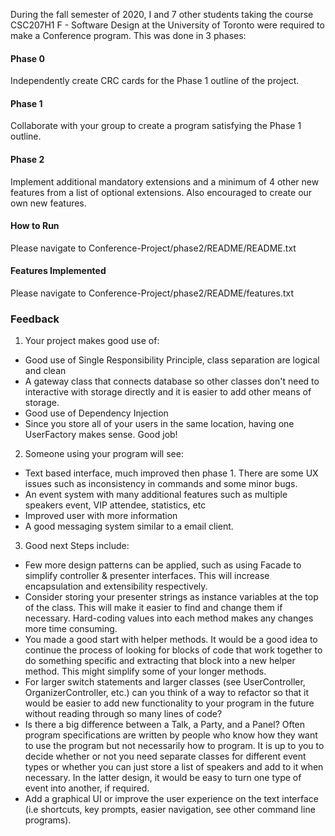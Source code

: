 During the fall semester of 2020, I and 7 other students taking the course CSC207H1 F - Software Design at the University of Toronto were required to 
make a Conference program. This was done in 3 phases:

<h4>Phase 0</h4>
Independently create CRC cards for the Phase 1 outline of the project.

<h4>Phase 1</h4>
Collaborate with your group to create a program satisfying the Phase 1 outline.

<h4>Phase 2</h4>
Implement additional mandatory extensions and a minimum of 4 other new features from a list of optional extensions. Also encouraged to create our own new features.

<h4>How to Run</h4>
Please navigate to Conference-Project/phase2/README/README.txt

<h4>Features Implemented</h4>
Please navigate to Conference-Project/phase2/README/features.txt

<h3>Feedback</h3>

1. Your project makes good use of:
* Good use of Single Responsibility Principle, class separation are logical and clean
* A gateway class that connects database so other classes don't need to interactive with storage directly and it is easier to add other means of storage.
* Good use of Dependency Injection
* Since you store all of your users in the same location, having one UserFactory makes sense. Good job!
2. Someone using your program will see:
* Text based interface, much improved then phase 1. There are some UX issues such as inconsistency in commands and some minor bugs.
* An event system with many additional features such as multiple speakers event, VIP attendee, statistics, etc
* Improved user with more information
* A good messaging system similar to a email client.
3. Good next Steps include:
* Few more design patterns can be applied, such as using Facade to simplify controller & presenter interfaces. This will increase encapsulation and extensibility respectively.
* Consider storing your presenter strings as instance variables at the top of the class. This will make it easier to find and change them if necessary. Hard-coding values into each method makes any changes more time consuming.
* You made a good start with helper methods. It would be a good idea to continue the process of looking for blocks of code that work together to do something specific and extracting that block into a new helper method. This might simplify some of your longer methods.
* For larger switch statements and larger classes (see UserController, OrganizerController, etc.) can you think of a way to refactor so that it would be easier to add new functionality to your program in the future without reading through so many lines of code?
* Is there a big difference between a Talk, a Party, and a Panel? Often program specifications are written by people who know how they want to use the program but not necessarily how to program. It is up to you to decide whether or not you need separate classes for different event types or whether you can just store a list of speakers and add to it when necessary. In the latter design, it would be easy to turn one type of event into another, if required.
* Add a graphical UI or improve the user experience on the text interface (i.e shortcuts, key prompts, easier navigation, see other command line programs).


